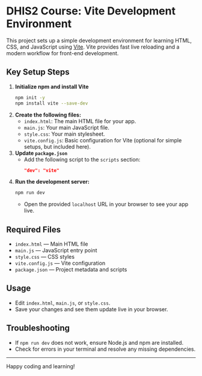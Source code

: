 # DHIS2 Course: Vite Development Environment

This project sets up a simple development environment for learning HTML, CSS, and JavaScript using [Vite](https://vitejs.dev/). Vite provides fast live reloading and a modern workflow for front-end development.

## Key Setup Steps

1. **Initialize npm and install Vite**
   ```sh
   npm init -y
   npm install vite --save-dev
   ```
2. **Create the following files:**
   - `index.html`: The main HTML file for your app.
   - `main.js`: Your main JavaScript file.
   - `style.css`: Your main stylesheet.
   - `vite.config.js`: Basic configuration for Vite (optional for simple setups, but included here).
3. **Update `package.json`**
   - Add the following script to the `scripts` section:
     ```json
     "dev": "vite"
     ```
4. **Run the development server:**
   ```sh
   npm run dev
   ```
   - Open the provided `localhost` URL in your browser to see your app live.

## Required Files

- `index.html` — Main HTML file
- `main.js` — JavaScript entry point
- `style.css` — CSS styles
- `vite.config.js` — Vite configuration
- `package.json` — Project metadata and scripts

## Usage
- Edit `index.html`, `main.js`, or `style.css`.
- Save your changes and see them update live in your browser.

## Troubleshooting
- If `npm run dev` does not work, ensure Node.js and npm are installed.
- Check for errors in your terminal and resolve any missing dependencies.

---

Happy coding and learning!
